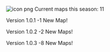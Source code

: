 ![icon png](https://user-images.githubusercontent.com/106364422/187045116-abfdd42b-0893-487e-8ef4-39d657cc006c.jpg)
Current maps this season: 11  

Version 1.0.1
-1 New Map!

Version 1.0.2
-2 New Maps!

Version 1.0.3
-8 New Maps!
